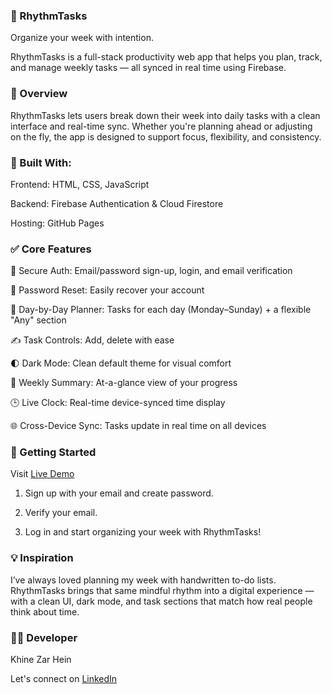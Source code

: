### 🎯 RhythmTasks

Organize your week with intention.

RhythmTasks is a full-stack productivity web app that helps you plan, track, and manage weekly tasks — all synced in real time using Firebase.

### 🌟 Overview

RhythmTasks lets users break down their week into daily tasks with a clean interface and real-time sync. Whether you're planning ahead or adjusting on the fly, the app is designed to support focus, flexibility, and consistency.

### 🧠 Built With:

Frontend: HTML, CSS, JavaScript

Backend: Firebase Authentication & Cloud Firestore

Hosting: GitHub Pages

### ✅ Core Features

🔐 Secure Auth: Email/password sign-up, login, and email verification

🔁 Password Reset: Easily recover your account

📅 Day-by-Day Planner: Tasks for each day (Monday–Sunday) + a flexible "Any" section

✍️ Task Controls: Add, delete with ease

🌓 Dark Mode: Clean default theme for visual comfort

🧠 Weekly Summary: At-a-glance view of your progress

🕒 Live Clock: Real-time device-synced time display

🌐 Cross-Device Sync: Tasks update in real time on all devices

### 🚀 Getting Started

Visit [Live Demo](https://khine12.github.io/RhythmTasks/index.html)

1. Sign up with your email and create password.
   
2. Verify your email.
   
3. Log in and start organizing your week with RhythmTasks!

### 💡 Inspiration

I’ve always loved planning my week with handwritten to-do lists. RhythmTasks brings that same mindful rhythm into a digital experience — with a clean UI, dark mode, and task sections that match how real people think about time.

### 👩‍💻 Developer

Khine Zar Hein

Let's connect on [LinkedIn](https://www.linkedin.com/in/khine-zar-hein)
